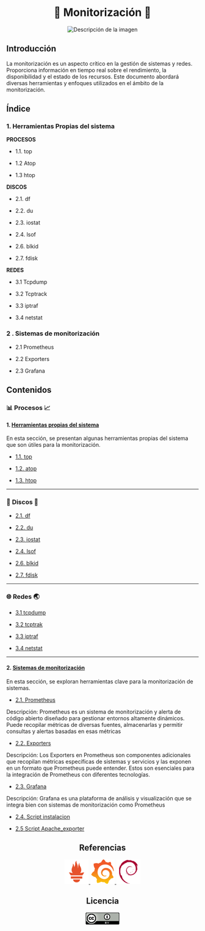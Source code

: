 <h1 align="center">🚦   Monitorización  🚦 </h1>

<p align="center">
  <img src="https://github.com/Scosrom/monitorizacion/assets/114906778/9f996f9a-9351-4f89-b220-05b1e5924d21" alt="Descripción de la imagen">
</p>


<h2> Introducción </h2>

La monitorización es un aspecto crítico en la gestión de sistemas y redes. Proporciona información en tiempo real sobre el rendimiento, la disponibilidad y el estado de los recursos. Este documento abordará diversas herramientas y enfoques utilizados en el ámbito de la monitorización.

## Índice

### 1. Herramientas Propias del sistema
   
  **PROCESOS**

 -  1.1. top
     
 -  1.2  Atop
     
 -  1.3  htop

  **DISCOS**

  - 2.1. df

  - 2.2. du

  - 2.3. iostat

  - 2.4. lsof

  - 2.6. blkid

  - 2.7. fdisk

  **REDES**

  - 3.1  Tcpdump

  - 3.2  Tcptrack

  - 3.3 iptraf

  - 3.4 netstat
   
### 2 . Sistemas de monitorización
     
  - 2.1  Prometheus
     
  - 2.2  Exporters
     
  - 2.3  Grafana
   
<h2> Contenidos  </h2>

### 📊 **Procesos** 📈

#### 1. [Herramientas propias del sistema](herramientas.md)

En esta sección, se presentan algunas herramientas propias del sistema que son útiles para la monitorización.

   - [1.1. top](top.md)
     
   - [1.2. atop](atop.md)

   - [1.3. htop](htop.md)
     
     
---

### 💽 **Discos** 💾

  - [2.1. df](discosh.md)

  - [2.2. du](discosh.md)

  - [2.3. iostat](discosh.md)

  - [2.4. lsof](discosh.md)

  - [2.6. blkid](discosh.md)

  - [2.7. fdisk](discosh.md)


---

### 🌐 **Redes** 🌏

  - [3.1 tcpdump](redes.md)
   
  - [3.2 tcptrak](redes.md)
   
  - [3.3 iptraf](redes.md)

  - [3.4 netstat](redes.md)
   
---

#### 2. [Sistemas de monitorización](herramientas.md)

En esta sección, se exploran herramientas clave para la monitorización de sistemas.

   - [2.1. Prometheus](prom.md)
     
Descripción: Prometheus es un sistema de monitorización y alerta de código abierto diseñado para gestionar entornos altamente dinámicos. Puede recopilar métricas de diversas fuentes, almacenarlas y permitir consultas y alertas basadas en esas métricas

   - [2.2. Exporters](exporters.md)

Descripción: Los Exporters en Prometheus son componentes adicionales que recopilan métricas específicas de sistemas y servicios y las exponen en un formato que Prometheus puede entender. Estos son esenciales para la integración de Prometheus con diferentes tecnologías.
   
   - [2.3. Grafana](graf.md)

Descripción: Grafana es una plataforma de análisis y visualización que se integra bien con sistemas de monitorización como Prometheus

   - [2.4. Script instalacion](pg.sh)

   - [2.5 Script Apache_exporter](ae.sh)



<h2 align="center"> Referencias </h2>

<p align="center">
  <a href="https://prometheus.io/docs/introduction/overview/">
    <img src="/img/file_type_prometheus_icon_130229.png" alt="Prometheus Documentation">
  </a>
  <a href="https://grafana.com/docs/grafana/latest/">
    <img src="/img/grafana_logo_icon_171048.png" alt="Grafana Documentation">
  </a>
  <a href="https://www.debian.org/doc/index.es.html">
    <img src="/img/debian_original_logo_icon_146566.png" alt="Debian Documentation">
  </a>
</p>



<h2 align="center"> Licencia  </h2>

<p align="center">
  <img src="/img/88x31.png" alt="licencia">
</p>

